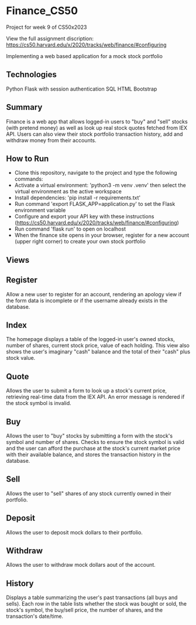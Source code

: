 # Finance_CS50

Project for week 9 of CS50x2023

View the full assignment discription:
https://cs50.harvard.edu/x/2020/tracks/web/finance/#configuring


Implementing a web based application for a mock stock portfolio

Technologies
------------------------------
Python
Flask with session authentication
SQL
HTML
Bootstrap

Summary
-------------------------------
Finance is a web app that allows logged-in users to "buy" and "sell" stocks (with pretend money) as well as look up real stock quotes fetched from IEX API. Users can also view their stock portfolio transaction history, add and withdraw money from their accounts.

How to Run
-------------------------------
- Clone this repository, navigate to the project and type the following commands:
- Activate a virtual environment: 'python3 -m venv .venv' then select the virtual environment as the active workspace
- Install dependencies: 'pip install -r requirements.txt'
- Run command 'export FLASK_APP=application.py' to set the Flask environment variable
- Configure and export your API key with these instructions (https://cs50.harvard.edu/x/2020/tracks/web/finance/#configuring)
- Run command 'flask run' to open on localhost
- When the finance site opens in your browser, register for a new account (upper right corner) to create your own stock portfolio

Views
------------------------------
Register
-------
Allow a new user to register for an account, rendering an apology view if the form data is incomplete or if the username already exists in the database.

Index
-------
The homepage displays a table of the logged-in user's owned stocks, number of shares, current stock price, value of each holding. This view also shows the user's imaginary "cash" balance and the total of their "cash" plus stock value.

Quote
-------
Allows the user to submit a form to look up a stock's current price, retrieving real-time data from the IEX API. An error message is rendered if the stock symbol is invalid.

Buy
-------
Allows the user to "buy" stocks by submitting a form with the stock's symbol and number of shares. Checks to ensure the stock symbol is valid and the user can afford the purchase at the stock's current market price with their available balance, and stores the transaction history in the database.

Sell
-------
Allows the user to "sell" shares of any stock currently owned in their portfolio.

Deposit
-------
Allows the user to deposit mock dollars to their portfolio.

Withdraw
-------
Allows the user to withdraw mock dollars aout of the account.

History
-------
Displays a table summarizing the user's past transactions (all buys and sells). Each row in the table lists whether the stock was bought or sold, the stock's symbol, the buy/sell price, the number of shares, and the transaction's date/time.

